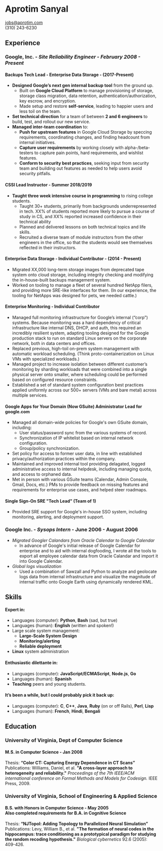 # Aprotim Sanyal

jobs@aprotim.com  
(310) 243-6230

Experience
------------
### Google, Inc. - *Site Reliability Engineer - February 2008 - Present*

#### Backups Tech Lead - Enterprise Data Storage - (2017-Present)
* **Designed Google’s next gen internal backup tool** from the ground up.
   * Built on **Google Cloud Platform** to manage provisioning of storage, storage class migration, data retention, authentication/authorization, key escrow, and encryption.
   * Made setup and restore **self-service**, leading to happier users and less toil on the team.
* **Set technical direction** for a team of between **2 and 6 engineers** to build, test, and rollout our new service.
* **Managed inter-team coordination** to:
   * **Push for upstream features** in Google Cloud Storage by speccing requirements, coordinating changes, and finding headcount from internal initiatives.
   * **Capture user requirements** by working closely with alpha-/beta-testers to capture pain points, hard requirements, and wishlist features.
   * **Conform to security best practices**, seeking input from security team and building out features as needed to help users avoid security pitfalls.
   
#### CSSI Lead Instructor - Summer 2018/2019
* **Taught three week intensive course in programming** to rising college students.
	- Taught 30+ students, primarily from backgrounds underrepresented in tech. XX% of students reported more likely to pursue a course of study in CS, and XX% reported increased confidence in their technical ability
	- Planned and delivered lessons on both technical topics and life skills.
	- Recruited a diverse team of module instructors from the other engineers in the office, so that the students would see themselves reflected in their instructors.

#### Enterprise Data Storage - Individual Contributor - (2014 - Present)
* Migrated XX,000 long-term storage images from deprecated tape system onto cloud storage, including integrity checking and modifying the in-house-built backups management system.
* Worked on tooling to manage a fleet of several hundred NetApp filers, and providing more SRE-like interfaces for them. (In our experience, the tooling for NetApps was designed for pets, we needed cattle.)

#### Enterprise Monitoring - Individual Contributor
* Managed full monitoring infrastructure for Google’s internal (“corp”) systems. Because monitoring was a hard dependency of critical infrastructure like internal DNS, DHCP, and auth, this required an incredibly resilient system, adapting tooling designed for the Google production stack to run on standard Linux servers on the corporate network, both in data centers and offices.
* Replaced previous, high-toil on-prem system management with automatic workload scheduling. (Think proto-containerization on Linux VMs with specialized workloads.)
* Managed project to increase isolation between different customer’s monitoring by sharding workloads that were combined into a single physical server onto smaller, where scheduling could be performed based on configured resource constraints.
* Established a set of standard system configuration best practices applied uniformly across our 500+ servers (VMs and bare metal) across multiple services.

#### Google Apps for Your Domain (Now GSuite) Administrator Lead for google.com
- Managed all domain-wide policies for Google's own GSuite domain, including:
	- User status/password sync from the various systems of record.
	- Synchronization of IP whitelist based on internal network configuration.
	- Group/policy synchronization.
- Set policy for access to former user data, in line with established privacy/authorization practices within the company.
- Maintained and improved internal tool providing delagated, logged administrative access to internal helpdesk, including managing quota, and access to orphaned data.
- Met in person with various GSuite teams (Calendar, Admin Console, Gmail, Docs, etc.) PMs to provide feedback on missing features and requirements for enterprise use cases, and helped steer roadmaps.

#### Single Sign-On SRE "Tech Lead" (Team of 1)
- Provided SRE support for Google's in-house SSO system, including monitoring, alerting, and deployment support.

### Google Inc. - *Sysops Intern* - June 2006 - August 2006
- *Migrated Googler Calandars from Oracle Calendar to Google Calendar*
	- In advance of Google's initial release of Google Calendar for enterprise and to aid with internal dogfooding, I wrote all the tools to export all employee calendar data from Oracle Calandar and import it into Google Calendar.
- *Global logs visualization*
	- Used a combination of Sawzall and Python to analyze and geolocate logs data from internal infrastructure and visualize the magnitude of internal traffic onto Google Earth using dynamically rendered KML.

Skills
------

#### Expert in:
* Languages (computer): **Python**, **Bash** (sad, but true)
* Languages (human): **English** (written and spoken!)
* Large scale system management:
   * **Large-Scale System Design**
   * **Monitoring/alerting**
   * **Reliable deployment**
* **Linux** system administration

#### Enthusiastic dilettante in:
* Languages (computer): **JavaScript/ECMAScript**, **Node.js**, **Go**
* Languages (human): **Spanish**
* **Teaching** peers and young students.

#### It’s been a while, but I could probably pick it back up:
* Languages (computer): **C**, **C++**, **Java**, **Ruby** (on or off Rails), **Perl**, **Lisp**
* Languages (human): **French**, **Hindi**, **Bengali**


Education
---------

### University of Virginia, Dept of Computer Science
#### M.S. in Computer Science - Jan 2008
Thesis: **“Color CT: Capturing Energy Dependence in CT Scans”**
Publications: Williams, Daniel, et al. **"A cross-layer approach to heterogeneity and reliability."** *Proceedings of the 7th IEEE/ACM international conference on Formal Methods and Models for Codesign.* IEEE Press, 2009.

### University of Virginia, School of Engineering & Applied Science
#### B.S. with Honors in Computer Science - May 2005<br/> Also completed requirements for B.A. in Cognitive Science
Thesis: **“NJTopol: Adding Topology to Parallelized Neural Simulation”**
Publications: Levy, William B., et al. **"The formation of neural codes in the hippocampus: trace conditioning as a prototypical paradigm for studying the random recoding hypothesis."** *Biological cybernetics* 92.6 (2005): 409-426.
